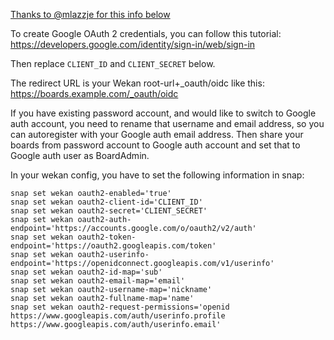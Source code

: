 [Thanks to @mlazzje for this info below](https://github.com/wekan/wekan/issues/2527#issuecomment-654155289)

To create Google OAuth 2 credentials, you can follow this tutorial: https://developers.google.com/identity/sign-in/web/sign-in

Then replace `CLIENT_ID` and `CLIENT_SECRET` below.

The redirect URL is your Wekan root-url+_oauth/oidc like this: https://boards.example.com/_oauth/oidc

If you have existing password account, and would like to switch to Google auth account, you need to rename that username and email address, so you can autoregister with your Google auth email address. Then share your boards from password account to Google auth account and set that to Google auth user as BoardAdmin.

In your wekan config, you have to set the following information in snap:
```
snap set wekan oauth2-enabled='true'
snap set wekan oauth2-client-id='CLIENT_ID'
snap set wekan oauth2-secret='CLIENT_SECRET'
snap set wekan oauth2-auth-endpoint='https://accounts.google.com/o/oauth2/v2/auth'
snap set wekan oauth2-token-endpoint='https://oauth2.googleapis.com/token'
snap set wekan oauth2-userinfo-endpoint='https://openidconnect.googleapis.com/v1/userinfo'
snap set wekan oauth2-id-map='sub'
snap set wekan oauth2-email-map='email'
snap set wekan oauth2-username-map='nickname'
snap set wekan oauth2-fullname-map='name'
snap set wekan oauth2-request-permissions='openid https://www.googleapis.com/auth/userinfo.profile https://www.googleapis.com/auth/userinfo.email'
```